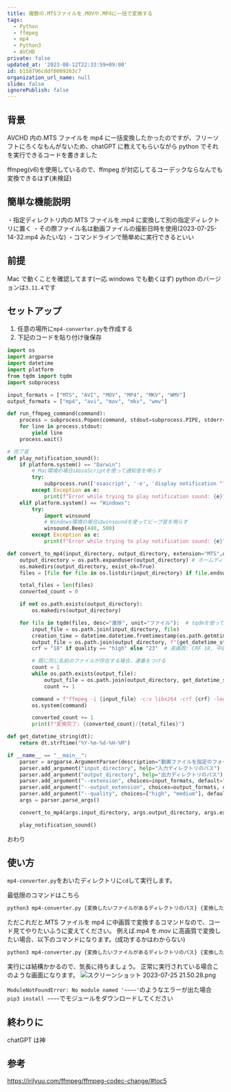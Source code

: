 ```yaml
---
title: 複数の.MTSファイルを.MOVや.MP4に一括で変換する
tags:
  - Python
  - ffmpeg
  - mp4
  - Python3
  - AVCHD
private: false
updated_at: '2023-08-12T22:33:59+09:00'
id: b158796cddf0009263c7
organization_url_name: null
slide: false
ignorePublish: false
---
```


## 背景

AVCHD 内の.MTS ファイルを mp4 に一括変換したかったのですが、フリーソフトにろくなもんがないため、chatGPT に教えてもらいながら python でそれを実行できるコードを書きました

ffmpeg(v6)を使用しているので、ffmpeg が対応してるコーデックならなんでも変換できるはず(未検証)

## 簡単な機能説明

・指定ディレクトリ内の.MTS ファイルを.mp4 に変換して別の指定ディレクトリに置く
・その際ファイル名は動画ファイルの撮影日時を使用(2023-07-25-14-32.mp4 みたいな)
・コマンドラインで簡単めに実行できるといい

## 前提

Mac で動くことを確認してます(一応 windows でも動くはず)
python のバージョンは`3.11.4`です

## セットアップ

1. 任意の場所に`mp4-converter.py`を作成する
2. 下記のコードを貼り付け後保存

```python
import os
import argparse
import datetime
import platform
from tqdm import tqdm
import subprocess

input_formats = ["MTS", "AVI", "MOV", "MP4", "MKV", "WMV"]
output_formats = ["mp4", "avi", "mov", "mkv", "wmv"]

def run_ffmpeg_command(command):
    process = subprocess.Popen(command, stdout=subprocess.PIPE, stderr=subprocess.STDOUT, universal_newlines=True)
    for line in process.stdout:
        yield line
    process.wait()

# 完了音
def play_notification_sound():
    if platform.system() == "Darwin":
        # Mac環境の場合はosaScriptを使って通知音を鳴らす
        try:
            subprocess.run(['osascript', '-e', 'display notification "すべてのファイルの変換が完了しました" with title "FFmpeg Conversion" sound name "Glass"'])
        except Exception as e:
            print(f"Error while trying to play notification sound: {e}")
    elif platform.system() == "Windows":
        try:
            import winsound
            # Windows環境の場合はwinsoundを使ってビープ音を鳴らす
            winsound.Beep(440, 500)
        except Exception as e:
            print(f"Error while trying to play notification sound: {e}")

def convert_to_mp4(input_directory, output_directory, extension="MTS",output_extension="mp4", quality="medium"):
    output_directory = os.path.expanduser(output_directory) # ホームディレクトリを展開
    os.makedirs(output_directory, exist_ok=True)
    files = [file for file in os.listdir(input_directory) if file.endswith(f".{extension}")]

    total_files = len(files)
    converted_count = 0

    if not os.path.exists(output_directory):
        os.makedirs(output_directory)

    for file in tqdm(files, desc="進捗", unit="ファイル"):  # tqdmを使って進捗バーを表示
        input_file = os.path.join(input_directory, file)
        creation_time = datetime.datetime.fromtimestamp(os.path.getmtime(input_file))   # ファイルの作成日時を取得
        output_file = os.path.join(output_directory, f"{get_datetime_string(creation_time)}.{output_extension}")
        crf = "18" if quality == "high" else "23"  # 高画質: CRF 18, 中画質: CRF 23

        # 既に同じ名前のファイルが存在する場合、連番をつける
        count = 1
        while os.path.exists(output_file):
            output_file = os.path.join(output_directory, get_datetime_string(creation_time) + f"-{count}.mp4")
            count += 1

        command = f"ffmpeg -i {input_file} -c:v libx264 -crf {crf} -loglevel warning -preset slow -c:a aac -strict experimental {output_file}"
        os.system(command)

        converted_count += 1
        print(f"変換完了: {converted_count}/{total_files}")

def get_datetime_string(dt):
    return dt.strftime("%Y-%m-%d-%H-%M")

if __name__ == "__main__":
    parser = argparse.ArgumentParser(description="動画ファイルを指定のフォーマットに変換できます")
    parser.add_argument("input_directory", help="入力ディレクトリのパス")
    parser.add_argument("output_directory", help="出力ディレクトリのパス")
    parser.add_argument("--extension", choices=input_formats, default="MTS", help="変換する拡張子 (デフォルト: MTS)")
    parser.add_argument("--output_extension", choices=output_formats, default="mp4", help="変換先の拡張子 (デフォルト: mp4)")
    parser.add_argument("--quality", choices=["high", "medium"], default="medium", help="変換品質を選択 (デフォルト: medium)")
    args = parser.parse_args()

    convert_to_mp4(args.input_directory, args.output_directory, args.extension, args.output_extension, args.quality)

    play_notification_sound()

```

おわり

## 使い方

`mp4-converter.py`をおいたディレクトリに`cd`して実行します。

最低限のコマンドはこちら

```zsh
python3 mp4-converter.py {変換したいファイルがあるディレクトリのパス} {変換したファイルの格納先パス}
```

ただこれだと.MTS ファイルを mp4 に中画質で変換するコマンドなので、コード見てやりたいふうに変えてください。
例えば.mp4 を.mov に高画質で変換したい場合、以下のコマンドになります。(成功するかはわからない)

```zsh
python3 mp4-converter.py {変換したいファイルがあるディレクトリのパス} {変換したファイルの格納先パス}　mp４ mov high
```

実行には結構かかるので、気長に待ちましょう。
正常に実行されている場合このような画面になります。
![スクリーンショット 2023-07-25 21.50.28.png](https://qiita-image-store.s3.ap-northeast-1.amazonaws.com/0/2778030/1dd6cc80-8659-b71d-5a77-f06d942b626e.png)

`ModuleNotFoundError: No module named '~~~~'`のようなエラーが出た場合
`pip3 install ~~~~`でモジュールをダウンロードしてください

## 終わりに

chatGPT は神

## 参考

https://irilyuu.com/ffmpeg/ffmpeg-codec-change/#toc5
